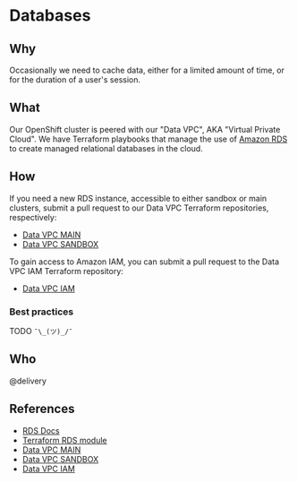 # Databases

## Why

Occasionally we need to cache data, either for a limited amount of time, or for the duration of a user's session.

## What

Our OpenShift cluster is peered with our "Data VPC", AKA "Virtual Private Cloud". We have Terraform playbooks that manage the use of [Amazon RDS](http://docs.aws.amazon.com/AmazonRDS/latest/UserGuide/Welcome.html) to create managed relational databases in the cloud.

## How

If you need a new RDS instance, accessible to either sandbox or main clusters, submit a pull request to our Data VPC Terraform repositories, respectively:

- [Data VPC MAIN](https://github.com/telusdigital/terraform-openshift-datavpc-main)
- [Data VPC SANDBOX](https://github.com/telusdigital/terraform-openshift-datavpc-sandbox)

To gain access to Amazon IAM, you can submit a pull request to the Data VPC IAM Terraform repository:

- [Data VPC IAM](https://github.com/telusdigital/terraform-openshift-datavpc-iam)

### Best practices

TODO `¯\_(ツ)_/¯`

## Who

@delivery

## References

- [RDS Docs](http://docs.aws.amazon.com/AmazonRDS/latest/UserGuide/Welcome.html)
- [Terraform RDS module](https://github.com/telusdigital/terraform-aws_rds_cluster)
- [Data VPC MAIN](https://github.com/telusdigital/terraform-openshift-datavpc-main)
- [Data VPC SANDBOX](https://github.com/telusdigital/terraform-openshift-datavpc-sandbox)
- [Data VPC IAM](https://github.com/telusdigital/terraform-openshift-datavpc-iam)